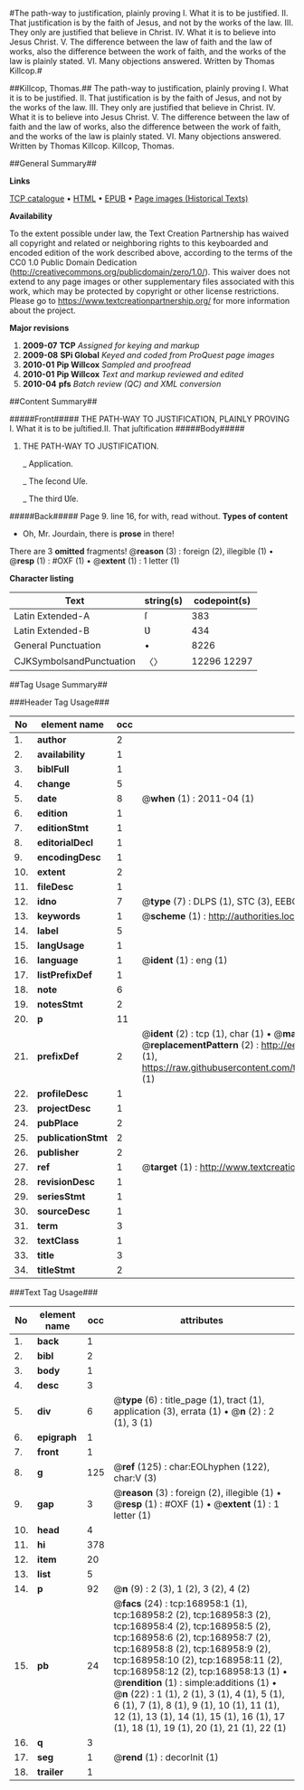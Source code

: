#The path-way to justification, plainly proving I. What it is to be justified. II. That justification is by the faith of Jesus, and not by the works of the law. III. They only are justified that believe in Christ. IV. What it is to believe into Jesus Christ. V. The difference between the law of faith and the law of works, also the difference between the work of faith, and the works of the law is plainly stated. VI. Many objections answered. Written by Thomas Killcop.#

##Killcop, Thomas.##
The path-way to justification, plainly proving I. What it is to be justified. II. That justification is by the faith of Jesus, and not by the works of the law. III. They only are justified that believe in Christ. IV. What it is to believe into Jesus Christ. V. The difference between the law of faith and the law of works, also the difference between the work of faith, and the works of the law is plainly stated. VI. Many objections answered. Written by Thomas Killcop.
Killcop, Thomas.

##General Summary##

**Links**

[TCP catalogue](http://www.ota.ox.ac.uk/tcp/)  • 
[HTML](http://tei.it.ox.ac.uk/tcp/Texts-HTML/free/A87/A87720.html)  • 
[EPUB](http://tei.it.ox.ac.uk/tcp/Texts-EPUB/free/A87/A87720.epub) • 
[Page images (Historical Texts)](https://historicaltexts.jisc.ac.uk/eebo-99866968e)

**Availability**

To the extent possible under law, the Text Creation Partnership has waived all copyright and related or neighboring rights to this keyboarded and encoded edition of the work described above, according to the terms of the CC0 1.0 Public Domain Dedication (http://creativecommons.org/publicdomain/zero/1.0/). This waiver does not extend to any page images or other supplementary files associated with this work, which may be protected by copyright or other license restrictions. Please go to https://www.textcreationpartnership.org/ for more information about the project.

**Major revisions**

1. __2009-07__ __TCP__ *Assigned for keying and markup*
1. __2009-08__ __SPi Global__ *Keyed and coded from ProQuest page images*
1. __2010-01__ __Pip Willcox__ *Sampled and proofread*
1. __2010-01__ __Pip Willcox__ *Text and markup reviewed and edited*
1. __2010-04__ __pfs__ *Batch review (QC) and XML conversion*

##Content Summary##

#####Front#####
THE PATH-WAY TO JUSTIFICATION, PLAINLY PROVING
I. What it is to be juſtified.II. That juſtification 
#####Body#####

1. THE PATH-WAY TO JUSTIFICATION.

    _ Application.

    _ The ſecond Uſe.

    _ The third Ʋſe.

#####Back#####
Page 9. line 16, for with, read without.
**Types of content**

  * Oh, Mr. Jourdain, there is **prose** in there!

There are 3 **omitted** fragments! 
 @__reason__ (3) : foreign (2), illegible (1)  •  @__resp__ (1) : #OXF (1)  •  @__extent__ (1) : 1 letter (1)

**Character listing**


|Text|string(s)|codepoint(s)|
|---|---|---|
|Latin Extended-A|ſ|383|
|Latin Extended-B|Ʋ|434|
|General Punctuation|•|8226|
|CJKSymbolsandPunctuation|〈〉|12296 12297|

##Tag Usage Summary##

###Header Tag Usage###

|No|element name|occ|attributes|
|---|---|---|---|
|1.|__author__|2||
|2.|__availability__|1||
|3.|__biblFull__|1||
|4.|__change__|5||
|5.|__date__|8| @__when__ (1) : 2011-04 (1)|
|6.|__edition__|1||
|7.|__editionStmt__|1||
|8.|__editorialDecl__|1||
|9.|__encodingDesc__|1||
|10.|__extent__|2||
|11.|__fileDesc__|1||
|12.|__idno__|7| @__type__ (7) : DLPS (1), STC (3), EEBO-CITATION (1), PROQUEST (1), VID (1)|
|13.|__keywords__|1| @__scheme__ (1) : http://authorities.loc.gov/ (1)|
|14.|__label__|5||
|15.|__langUsage__|1||
|16.|__language__|1| @__ident__ (1) : eng (1)|
|17.|__listPrefixDef__|1||
|18.|__note__|6||
|19.|__notesStmt__|2||
|20.|__p__|11||
|21.|__prefixDef__|2| @__ident__ (2) : tcp (1), char (1)  •  @__matchPattern__ (2) : ([0-9\-]+):([0-9IVX]+) (1), (.+) (1)  •  @__replacementPattern__ (2) : http://eebo.chadwyck.com/downloadtiff?vid=$1&page=$2 (1), https://raw.githubusercontent.com/textcreationpartnership/Texts/master/tcpchars.xml#$1 (1)|
|22.|__profileDesc__|1||
|23.|__projectDesc__|1||
|24.|__pubPlace__|2||
|25.|__publicationStmt__|2||
|26.|__publisher__|2||
|27.|__ref__|1| @__target__ (1) : http://www.textcreationpartnership.org/docs/. (1)|
|28.|__revisionDesc__|1||
|29.|__seriesStmt__|1||
|30.|__sourceDesc__|1||
|31.|__term__|3||
|32.|__textClass__|1||
|33.|__title__|3||
|34.|__titleStmt__|2||


###Text Tag Usage###

|No|element name|occ|attributes|
|---|---|---|---|
|1.|__back__|1||
|2.|__bibl__|2||
|3.|__body__|1||
|4.|__desc__|3||
|5.|__div__|6| @__type__ (6) : title_page (1), tract (1), application (3), errata (1)  •  @__n__ (2) : 2 (1), 3 (1)|
|6.|__epigraph__|1||
|7.|__front__|1||
|8.|__g__|125| @__ref__ (125) : char:EOLhyphen (122), char:V (3)|
|9.|__gap__|3| @__reason__ (3) : foreign (2), illegible (1)  •  @__resp__ (1) : #OXF (1)  •  @__extent__ (1) : 1 letter (1)|
|10.|__head__|4||
|11.|__hi__|378||
|12.|__item__|20||
|13.|__list__|5||
|14.|__p__|92| @__n__ (9) : 2 (3), 1 (2), 3 (2), 4 (2)|
|15.|__pb__|24| @__facs__ (24) : tcp:168958:1 (1), tcp:168958:2 (2), tcp:168958:3 (2), tcp:168958:4 (2), tcp:168958:5 (2), tcp:168958:6 (2), tcp:168958:7 (2), tcp:168958:8 (2), tcp:168958:9 (2), tcp:168958:10 (2), tcp:168958:11 (2), tcp:168958:12 (2), tcp:168958:13 (1)  •  @__rendition__ (1) : simple:additions (1)  •  @__n__ (22) : 1 (1), 2 (1), 3 (1), 4 (1), 5 (1), 6 (1), 7 (1), 8 (1), 9 (1), 10 (1), 11 (1), 12 (1), 13 (1), 14 (1), 15 (1), 16 (1), 17 (1), 18 (1), 19 (1), 20 (1), 21 (1), 22 (1)|
|16.|__q__|3||
|17.|__seg__|1| @__rend__ (1) : decorInit (1)|
|18.|__trailer__|1||
